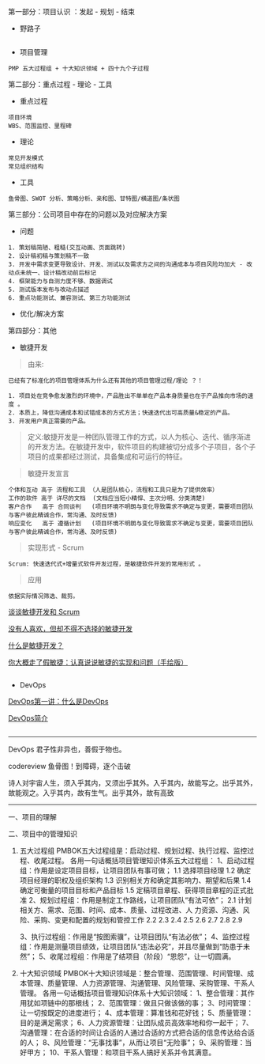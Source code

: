 第一部分：项目认识 ：发起 - 规划 - 结束

* 野路子

```

```

* 项目管理

```
PMP 五大过程组 + 十大知识领域 + 四十九个子过程
```


第二部分：重点过程 - 理论 - 工具

* 重点过程

```
项目环境
WBS、范围监控、里程碑

```

* 理论

```
常见开发模式
常见组织结构

```


* 工具

```
鱼骨图、SWOT 分析、策略分析、亲和图、甘特图/横道图/条状图
```

第三部分：公司项目中存在的问题以及对应解决方案

* 问题

```
1. 策划稿简陋、粗糙(交互动画、页面跳转)
2. 设计稿初稿与策划稿不一致
3. 开发中需求变更导致设计、开发、测试以及需求方之间的沟通成本与项目风险均加大 - 改动点未统一、设计稿改动前后标记
4. 框架能力与自测力度不够、数据调试
5. 测试版本发布与改动点描述
6. 重点功能测试、兼容测试、第三方功能测试

```

* 优化/解决方案


第四部分：其他

* 敏捷开发

> 由来:

```
已经有了标准化的项目管理体系为什么还有其他的项目管理过程/理论 ？！

1. 项目处在竞争愈发激烈的环境中，产品胜出不单单在产品本身质量也在于产品推向市场的速度 。
2. 本质上，降低沟通成本和试错成本的方式方法；快速迭代出可高质量&稳定的产品。
3. 开发用户真正需要的产品。

```

> 定义:敏捷开发是一种团队管理工作的方式，以人为核心、迭代、循序渐进的开发方法。在敏捷开发中，软件项目的构建被切分成多个子项目，各个子项目的成果都经过测试，具备集成和可运行的特征。

> 敏捷开发宣言

```
个体和互动 高于 流程和工具 （人是团队核心，流程和工具只是为了提供效率）
工作的软件 高于 详尽的文档  (文档应当短小精悍、主次分明、分类清楚)
客户合作   高于 合同谈判   (项目环境不明朗与变化导致需求不确定与变更，需要项目团队与客户彼此精诚合作，常沟通、及时反馈)
响应变化   高于 遵循计划   (项目环境不明朗与变化导致需求不确定与变更，需要项目团队与客户彼此精诚合作，常沟通、及时反馈)

```

> 实现形式 - Scrum

```
Scrum: 快速迭代式+增量式软件开发过程，是敏捷软件开发的常用形式 。

```

> 应用

```
依据实际情况筛选、裁剪。

```


[谈谈敏捷开发和 Scrum ](https://zhuanlan.zhihu.com/p/20122762)

[没有人喜欢，但却不得不选择的敏捷开发](https://baijiahao.baidu.com/s?id=1616110980727375967&wfr=spider&for=pc)

[什么是敏捷开发？](https://baijiahao.baidu.com/s?id=1597788206566112487&wfr=spider&for=pc)

[你大概走了假敏捷：认真说说敏捷的实现和问题（手绘版）](https://blog.csdn.net/qq_37887728/article/details/70934931)
```

```

* DevOps

[DevOps第一讲：什么是DevOps](https://baijiahao.baidu.com/s?id=1573635716121912&wfr=spider&for=pc)

[DevOps简介](https://www.cnblogs.com/liufei1983/p/7152013.html)

```

```

--------------------------

DevOps 君子性非异也，善假于物也。

codereview
鱼骨图！到障碍，逐个击破

诗人对宇宙人生，须入乎其内，又须出乎其外。入乎其内，故能写之。出乎其外，故能观之。入乎其内，故有生气。出乎其外，故有高致

--------------------------

一、项目的理解

二、项目中的管理知识

1. 五大过程组
PMBOK五大过程组是：启动过程、规划过程、执行过程、监控过程、收尾过程。
各用一句话概括项目管理知识体系五大过程组：
    1、启动过程组：作用是设定项目目标，让项目团队有事可做；
        1.1 选择项目经理
        1.2 确定项目经理的职权及组织架构
        1.3 识别相关方和确定其影响力、期望和后果
        1.4 确定可衡量的项目目标和产品目标
        1.5 定稿项目章程、获得项目章程的正式批准
    2、规划过程组：作用是制定工作路线，让项目团队“有法可依”；
        2.1 计划相关方、需求、范围、时间、成本、质量、过程改进、人 力资源、沟通、风险、采购、变更和配置的规划和管控工作
        2.2
        2.3
        2.4
        2.5
        2.6
        2.7
        2.8
        2.9

    3、执行过程组：作用是“按图索骥”，让项目团队“有法必依”；
    4、监控过程组：作用是测量项目绩效，让项目团队“违法必究”，并且尽量做到“防患于未然”；
    5、收尾过程组：作用是了结项目（阶段）“恩怨”，让一切圆满。


2. 十大知识领域
PMBOK十大知识领域是：整合管理、范围管理、时间管理、成本管理、质量管理、人力资源管理、沟通管理、风险管理、采购管理、干系人管理。
各用一句话概括项目管理知识体系十大知识领域：
    1、整合管理：其作用犹如项链中的那根线；
    2、范围管理：做且只做该做的事；
    3、时间管理：让一切按既定的进度进行；
    4、成本管理：算准钱和花好钱；
    5、质量管理：目的是满足需求；
    6、人力资源管理：让团队成员高效率地和你一起干；
    7、沟通管理：在合适的时间让合适的人通过合适的方式把合适的信息传达给合适的人；
    8、风险管理：“无事找事”，从而让项目“无险事”；
    9、采购管理：当好甲方；
    10、干系人管理：和项目干系人搞好关系并令其满意。
